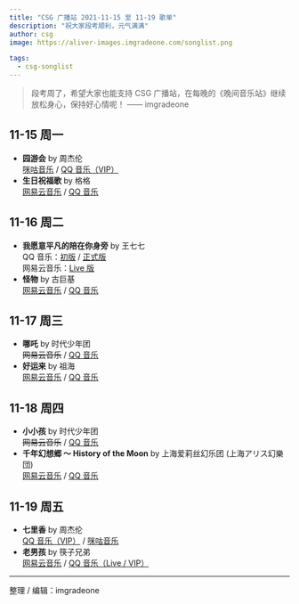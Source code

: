 ```yaml
---
title: "CSG 广播站 2021-11-15 至 11-19 歌单"
description: "祝大家段考顺利，元气满满"
author: csg
image: https://aliver-images.imgradeone.com/songlist.png

tags:
  - csg-songlist
---
```


> 段考周了，希望大家也能支持 CSG 广播站，在每晚的《晚间音乐站》继续放松身心，保持好心情呢！
> —— imgradeone

## 11-15 周一

- **园游会** by 周杰伦  
  [咪咕音乐](https://music.migu.cn/v3/music/song/60054701942) / [QQ 音乐（VIP）](https://y.qq.com/n/ryqq/songDetail/003nEQHr3Ceet5)
- **生日祝福歌** by 格格  
  [网易云音乐](https://music.163.com/song?id=497918887) / [QQ 音乐](https://y.qq.com/n/ryqq/songDetail/002J4w8r0p4Wez)

## 11-16 周二

- **我愿意平凡的陪在你身旁** by 王七七  
  QQ 音乐：[初版](https://y.qq.com/n/ryqq/songDetail/000GTvsD0OzVPM) / [正式版](https://y.qq.com/n/ryqq/songDetail/002csxlc40WpnE)  
  网易云音乐：[Live 版](https://music.163.com/song?id=1397282328)
- **怪物** by 古巨基  
  [网易云音乐](https://music.163.com/song?id=33510434) / [QQ 音乐](https://y.qq.com/n/ryqq/songDetail/0038Lyag0w0jLf)

## 11-17 周三

- **哪吒** by 时代少年团  
  ~~网易云音乐~~ / [QQ 音乐](https://y.qq.com/n/ryqq/songDetail/0039rJNt2rNDz2)
- **好运来** by 祖海  
  [网易云音乐](https://music.163.com/song?id=333750) / [QQ 音乐](https://y.qq.com/n/ryqq/songDetail/000MDaNK0krdFb)

## 11-18 周四

- **小小孩** by 时代少年团  
  ~~网易云音乐~~ / [QQ 音乐](https://y.qq.com/n/ryqq/songDetail/0046DZ1Q2jLlHA)
- **千年幻想郷 ～ History of the Moon** by 上海爱莉丝幻乐团 (上海アリス幻樂団)  
  [网易云音乐](https://music.163.com/song?id=22636683) / [QQ 音乐](https://y.qq.com/n/ryqq/songDetail/001M8y7K3RhvNy)

## 11-19 周五

- **七里香** by 周杰伦  
  [QQ 音乐（VIP）](https://y.qq.com/n/ryqq/songDetail/004Z8Ihr0JIu5s) / [咪咕音乐](https://music.migu.cn/v3/music/song/60054701934)
- **老男孩** by 筷子兄弟  
  [网易云音乐](https://music.163.com/song?id=362998) / [QQ 音乐（Live / VIP）](https://y.qq.com/n/ryqq/songDetail/0003LQew3TmUTA)

---

整理 / 编辑：imgradeone
